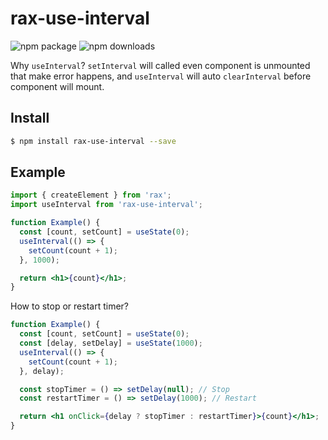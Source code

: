 # rax-use-interval
<img src="https://img.shields.io/npm/v/rax-use-interval.svg" alt="npm package" />
<img src="https://img.shields.io/npm/dm/rax-use-interval.svg" alt="npm downloads" />

Why `useInterval`? `setInterval` will called even component is unmounted that make error happens, and `useInterval` will auto `clearInterval` before component will mount.

## Install

```bash
$ npm install rax-use-interval --save
```

## Example

```jsx
import { createElement } from 'rax';
import useInterval from 'rax-use-interval';

function Example() {
  const [count, setCount] = useState(0);
  useInterval(() => {
    setCount(count + 1);
  }, 1000);

  return <h1>{count}</h1>;
}
```

How to stop or restart timer?
```jsx
function Example() {
  const [count, setCount] = useState(0);
  const [delay, setDelay] = useState(1000);
  useInterval(() => {
    setCount(count + 1);
  }, delay);

  const stopTimer = () => setDelay(null); // Stop
  const restartTimer = () => setDelay(1000); // Restart

  return <h1 onClick={delay ? stopTimer : restartTimer}>{count}</h1>;
}
```
